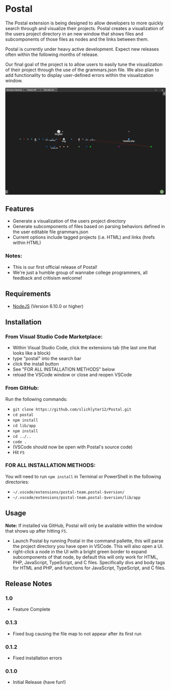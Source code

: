 # Postal

The Postal extension is being designed to allow developers to more quickly search through and visualize their projects. 
Postal creates a visualization of the users project directory in an new window that shows files and subcomponents of those files as nodes and the links between them.

Postal is currently under heavy active development.
Expect new releases often within the following months of release.

Our final goal of the project is to allow users to easily tune the visualization of their project through the use of the grammars.json file.
We also plan to add functionality to display user-defined errors within the visualization window.

![File Map Example](./postal/images/filemap.png)

## Features
* Generate a visualization of the users project directory
* Generate subcomponents of files based on parsing behaviors defined in the user editable file grammars.json
* Current options include tagged projects (i.e. HTML) and links (hrefs within HTML)

### Notes: 
* This is our first official release of Postal!
* We're just a humble group of wannabe college programmers, all feedback and critisism welcome!

## Requirements
* [NodeJS](https://nodejs.org/en/) (Version 6.10.0 or higher)

## Installation

### From Visual Studio Code Marketplace:
* Within Visual Studio Code, click the extensions tab (the last one that looks like a block)
* type "postal" into the search bar
* click the install button
* See "FOR ALL INSTALLATION METHODS" below
* reload the VSCode window or close and reopen VSCode

### From GitHub:
Run the following commands:

* `git clone https://github.com/slichlyter12/Postal.git`
* `cd postal`
* `npm install`
* `cd lib/app`
* `npm install`
* `cd ../..`
* `code .`
* (VSCode should now be open with Postal's source code)
* Hit `F5`

### FOR ALL INSTALLATION METHODS:
You will need to run `npm install` in Terminal or PowerShell in the following directories:

* `~/.vscode/extensions/postal-team.postal-$version/`
* `~/.vscode/extensions/postal-team.postal-$version/lib/app`

## Usage
**Note:** If installed via GitHub, Postal will only be available within the window that shows up after hitting `F5`.

* Launch Postal by running Postal in the command pallette, this will parse the project directory you have open in VSCode. This will also open a UI.
* right-click a node in the UI with a bright green border to expand subcomponents of that node, by default this will only work for HTML, PHP, JavaScript, TypeScript, and C files. Specifically divs and body tags for HTML and PHP, and functions for JavaScript, TypeScript, and C files.

## Release Notes

### 1.0
* Feature Complete

### 0.1.3
* Fixed bug causing the file map to not appear after its first run

### 0.1.2
* Fixed installation errors

### 0.1.0
* Initial Release (have fun!)
